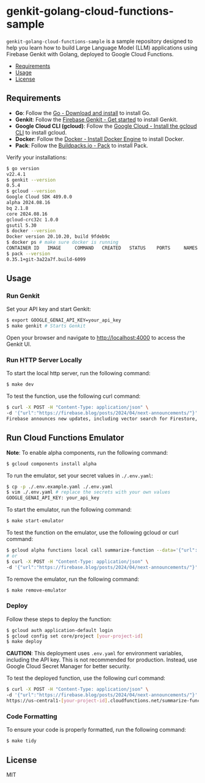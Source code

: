 # genkit-golang-cloud-functions-sample

`genkit-golang-cloud-functions-sample` is a sample repository designed to help you learn how to build Large Language Model (LLM) applications using Firebase Genkit with Golang, deployed to Google Cloud Functions.

- [Requirements](#requirements)
- [Usage](#usage)
- [License](#license)

## Requirements

- **Go**: Follow the [Go - Download and install](https://go.dev/doc/install) to install Go.
- **Genkit**: Follow the [Firebase Genkit - Get started](https://firebase.google.com/docs/genkit/get-started) to install Genkit.
- **Google Cloud CLI (gcloud)**: Follow the [Google Cloud - Install the gcloud CLI](https://cloud.google.com/sdk/docs/install) to install gcloud.
- **Docker**: Follow the [Docker - Install Docker Engine](https://docs.docker.com/engine/install/) to install Docker.
- **Pack**: Follow the [Buildpacks.io - Pack](https://buildpacks.io/docs/for-platform-operators/how-to/integrate-ci/pack/) to install Pack.

Verify your installations:

```bash
$ go version
v22.4.1
$ genkit --version
0.5.4
$ gcloud --version
Google Cloud SDK 489.0.0
alpha 2024.08.16
bq 2.1.8
core 2024.08.16
gcloud-crc32c 1.0.0
gsutil 5.30
$ docker --version
Docker version 20.10.20, build 9fdeb9c
$ docker ps # make sure docker is running
CONTAINER ID   IMAGE     COMMAND   CREATED   STATUS    PORTS     NAMES
$ pack --version
0.35.1+git-3a22a7f.build-6099
```

## Usage

### Run Genkit

Set your API key and start Genkit:

```bash
$ export GOOGLE_GENAI_API_KEY=your_api_key
$ make genkit # Starts Genkit
```

Open your browser and navigate to [http://localhost:4000](http://localhost:4000) to access the Genkit UI.

### Run HTTP Server Locally

To start the local http server, run the following command:

```bash
$ make dev
```

To test the function, use the following curl command:

```bash
$ curl -X POST -H "Content-Type: application/json" \
-d '{"url":"https://firebase.blog/posts/2024/04/next-announcements/"}' http://localhost:8080
Firebase announces new updates, including vector search for Firestore, Vertex AI SDKs, and public preview of Gemini.
```

## Run Cloud Functions Emulator

**Note**: To enable alpha components, run the following command:

```bash
$ gcloud components install alpha
```

To run the emulator, set your secret values in `./.env.yaml`:

```bash
$ cp -p ./.env.example.yaml ./.env.yaml
$ vim ./.env.yaml # replace the secrets with your own values
GOOGLE_GENAI_API_KEY: your_api_key
```

To start the emulator, run the following command:

```bash
$ make start-emulator
```

To test the function on the emulator, use the following gcloud or curl command:

```bash
$ gcloud alpha functions local call summarize-function --data='{"url": "https://firebase.blog/posts/2024/04/next-announcements/"}'
# or
$ curl -X POST -H "Content-Type: application/json" \
-d '{"url":"https://firebase.blog/posts/2024/04/next-announcements/"}' http://localhost:8080
```

To remove the emulator, run the following command:

```bash
$ make remove-emulator
```

### Deploy

Follow these steps to deploy the function:

```bash
$ gcloud auth application-default login
$ gcloud config set core/project [your-project-id]
$ make deploy
```

**CAUTION**: This deployment uses `.env.yaml` for environment variables, including the API key. This is not recommended for production. Instead, use Google Cloud Secret Manager for better security.

To test the deployed function, use the following curl command:

```bash
$ curl -X POST -H "Content-Type: application/json" \
-d '{"url":"https://firebase.blog/posts/2024/04/next-announcements/"}' \
https://us-central1-[your-project-id].cloudfunctions.net/summarize-function
```

### Code Formatting

To ensure your code is properly formatted, run the following command:

```bash
$ make tidy
```

## License

MIT
